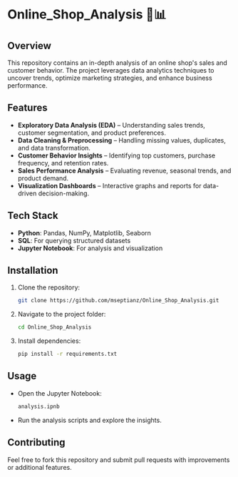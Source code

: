 # Online_Shop_Analysis 🛒📊

## Overview
This repository contains an in-depth analysis of an online shop's sales and customer behavior. The project leverages data analytics techniques to uncover trends, optimize marketing strategies, and enhance business performance.

## Features
- **Exploratory Data Analysis (EDA)** – Understanding sales trends, customer segmentation, and product preferences.
- **Data Cleaning & Preprocessing** – Handling missing values, duplicates, and data transformation.
- **Customer Behavior Insights** – Identifying top customers, purchase frequency, and retention rates.
- **Sales Performance Analysis** – Evaluating revenue, seasonal trends, and product demand.
- **Visualization Dashboards** – Interactive graphs and reports for data-driven decision-making.

## Tech Stack
- **Python**: Pandas, NumPy, Matplotlib, Seaborn
- **SQL**: For querying structured datasets
- **Jupyter Notebook**: For analysis and visualization

## Installation
1. Clone the repository:
   ```bash
   git clone https://github.com/mseptianz/Online_Shop_Analysis.git
   ```
2. Navigate to the project folder:
   ```bash
   cd Online_Shop_Analysis
   ```
3. Install dependencies:
   ```bash
   pip install -r requirements.txt
   ```

## Usage
- Open the Jupyter Notebook:
  ```bash
  analysis.ipnb
  ```
- Run the analysis scripts and explore the insights.

## Contributing
Feel free to fork this repository and submit pull requests with improvements or additional features.


